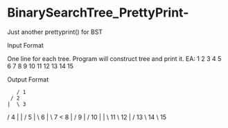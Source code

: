 # BinarySearchTree_PrettyPrint-
Just another prettyprint() for BST

Input Format 

One line for each tree. 
Program will construct tree and print it. 
EA: 1 2 3 4 5 6 7 8 9 10 11 12 13 14 15 

Output Format

       / 1
     / 2
    |  \ 3
   / 4
  | |  / 5
  |  \ 6
  |    \ 7
< 8
  |    / 9
  |  / 10
  | |  \ 11
   \ 12
    |  / 13
     \ 14
       \ 15
